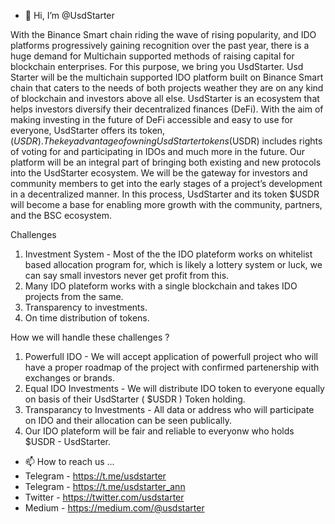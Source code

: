 - 👋 Hi, I’m @UsdStarter

With the Binance Smart chain riding the wave of rising popularity, and IDO platforms progressively gaining recognition over the past year, there is a huge demand for Multichain 
supported methods of raising capital for blockchain enterprises. For this purpose, we bring you UsdStarter.
Usd Starter will be the multichain supported IDO platform built on Binance Smart chain that caters to the needs of both projects weather they are on any kind of blockchain and 
investors above all else. UsdStarter is an ecosystem that helps investors diversify their decentralized finances (DeFi). With the aim of making investing in the future of DeFi 
accessible and easy to use for everyone, UsdStarter offers its token, ($USDR).
The key advantage of owning UsdStarter tokens ($USDR) includes rights of voting for and participating in IDOs and much more in the future. Our platform will be an integral part 
of bringing both existing and new protocols into the UsdStarter ecosystem. We will be the gateway for investors and community members to get into the early stages of a project’s
development in a decentralized manner. In this process, UsdStarter and its token $USDR will become a base for enabling more growth with the community, partners, and the BSC 
ecosystem.

Challenges

1. Investment System - Most of the the IDO plateform works on whitelist based allocation program for, which is likely a lottery system or luck, we can say small investors never get  profit from this.
2. Many IDO plateform works with a single blockchain and takes IDO projects from the same.
3. Transparency to investments.
4. On time distribution of tokens.


How we will handle these challenges ?

1. Powerfull IDO - We will accept application of powerfull project who will have a proper roadmap of the project with confirmed partenership with exchanges or brands.
2. Equal IDO Investments - We will distribute IDO token to everyone equally on basis of their UsdStarter ( $USDR ) Token holding.
3. Transparancy to Investments - All data or address who will participate on IDO and their allocation can be seen publically.
4. Our IDO plateform will be fair and reliable to everyonw who holds $USDR - UsdStarter. 

- 📫 How to reach us ...
- Telegram - https://t.me/usdstarter
- Telegram - https://t.me/usdstarter_ann
- Twitter  - https://twitter.com/usdstarter
- Medium   - https://medium.com/@usdstarter


